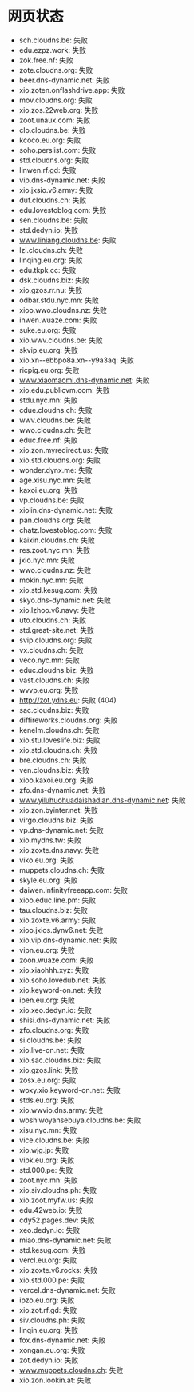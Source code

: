 # 网页状态
- sch.cloudns.be: 失败
- edu.ezpz.work: 失败
- zok.free.nf: 失败
- zote.cloudns.org: 失败
- beer.dns-dynamic.net: 失败
- xio.zoten.onflashdrive.app: 失败
- mov.cloudns.org: 失败
- xio.zos.22web.org: 失败
- zoot.unaux.com: 失败
- clo.cloudns.be: 失败
- kcoco.eu.org: 失败
- soho.perslist.com: 失败
- std.cloudns.org: 失败
- linwen.rf.gd: 失败
- vip.dns-dynamic.net: 失败
- xio.jxsio.v6.army: 失败
- duf.cloudns.ch: 失败
- edu.lovestoblog.com: 失败
- sen.cloudns.be: 失败
- std.dedyn.io: 失败
- www.liniang.cloudns.be: 失败
- lzi.cloudns.ch: 失败
- linqing.eu.org: 失败
- edu.tkpk.cc: 失败
- dsk.cloudns.biz: 失败
- xio.gzos.rr.nu: 失败
- odbar.stdu.nyc.mn: 失败
- xioo.wwo.cloudns.nz: 失败
- inwen.wuaze.com: 失败
- suke.eu.org: 失败
- xio.wwv.cloudns.be: 失败
- skvip.eu.org: 失败
- xio.xn--ebbpo8a.xn--y9a3aq: 失败
- ricpig.eu.org: 失败
- www.xiaomaomi.dns-dynamic.net: 失败
- xio.edu.publicvm.com: 失败
- stdu.nyc.mn: 失败
- cdue.cloudns.ch: 失败
- wwv.cloudns.be: 失败
- wwo.cloudns.ch: 失败
- educ.free.nf: 失败
- xio.zon.myredirect.us: 失败
- xio.std.cloudns.org: 失败
- wonder.dynx.me: 失败
- age.xisu.nyc.mn: 失败
- kaxoi.eu.org: 失败
- vp.cloudns.be: 失败
- xiolin.dns-dynamic.net: 失败
- pan.cloudns.org: 失败
- chatz.lovestoblog.com: 失败
- kaixin.cloudns.ch: 失败
- res.zoot.nyc.mn: 失败
- jxio.nyc.mn: 失败
- wwo.cloudns.nz: 失败
- mokin.nyc.mn: 失败
- xio.std.kesug.com: 失败
- skyo.dns-dynamic.net: 失败
- xio.lzhoo.v6.navy: 失败
- uto.cloudns.ch: 失败
- std.great-site.net: 失败
- svip.cloudns.org: 失败
- vx.cloudns.ch: 失败
- veco.nyc.mn: 失败
- educ.cloudns.biz: 失败
- vast.cloudns.ch: 失败
- wvvp.eu.org: 失败
- http://zot.ydns.eu: 失败 (404)
- sac.cloudns.biz: 失败
- diffireworks.cloudns.org: 失败
- kenelm.cloudns.ch: 失败
- xio.stu.loveslife.biz: 失败
- xio.std.cloudns.ch: 失败
- bre.cloudns.ch: 失败
- ven.cloudns.biz: 失败
- xioo.kaxoi.eu.org: 失败
- zfo.dns-dynamic.net: 失败
- www.yiluhuohuadaishadian.dns-dynamic.net: 失败
- xio.zon.byinter.net: 失败
- virgo.cloudns.biz: 失败
- vp.dns-dynamic.net: 失败
- xio.mydns.tw: 失败
- xio.zoxte.dns.navy: 失败
- viko.eu.org: 失败
- muppets.cloudns.ch: 失败
- skyle.eu.org: 失败
- daiwen.infinityfreeapp.com: 失败
- xioo.educ.line.pm: 失败
- tau.cloudns.biz: 失败
- xio.zoxte.v6.army: 失败
- xioo.jxios.dynv6.net: 失败
- xio.vip.dns-dynamic.net: 失败
- vipn.eu.org: 失败
- zoon.wuaze.com: 失败
- xio.xiaohhh.xyz: 失败
- xio.soho.lovedub.net: 失败
- xio.keyword-on.net: 失败
- ipen.eu.org: 失败
- xio.xeo.dedyn.io: 失败
- shisi.dns-dynamic.net: 失败
- zfo.cloudns.org: 失败
- si.cloudns.be: 失败
- xio.live-on.net: 失败
- xio.sac.cloudns.biz: 失败
- xio.gzos.link: 失败
- zosx.eu.org: 失败
- woxy.xio.keyword-on.net: 失败
- stds.eu.org: 失败
- xio.wwvio.dns.army: 失败
- woshiwoyansebuya.cloudns.be: 失败
- xisu.nyc.mn: 失败
- vice.cloudns.be: 失败
- xio.wjg.jp: 失败
- vipk.eu.org: 失败
- std.000.pe: 失败
- zoot.nyc.mn: 失败
- xio.siv.cloudns.ph: 失败
- xio.zoot.myfw.us: 失败
- edu.42web.io: 失败
- cdy52.pages.dev: 失败
- xeo.dedyn.io: 失败
- miao.dns-dynamic.net: 失败
- std.kesug.com: 失败
- vercl.eu.org: 失败
- xio.zoxte.v6.rocks: 失败
- xio.std.000.pe: 失败
- vercel.dns-dynamic.net: 失败
- ipzo.eu.org: 失败
- xio.zot.rf.gd: 失败
- siv.cloudns.ph: 失败
- linqin.eu.org: 失败
- fox.dns-dynamic.net: 失败
- xongan.eu.org: 失败
- zot.dedyn.io: 失败
- www.muppets.cloudns.ch: 失败
- xio.zon.lookin.at: 失败
